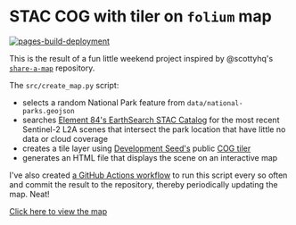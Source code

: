 # STAC COG with tiler on `folium` map

[![pages-build-deployment](https://github.com/bmcandr/stac-tile-map/actions/workflows/pages/pages-build-deployment/badge.svg)](https://github.com/bmcandr/stac-tile-map/actions/workflows/pages/pages-build-deployment)

This is the result of a fun little weekend project inspired by @scottyhq's [`share-a-map`](https://github.com/scottyhq/share-a-map) repository.

The `src/create_map.py` script:

* selects a random National Park feature from `data/national-parks.geojson`
* searches [Element 84's EarthSearch STAC Catalog]("https://earth-search.aws.element84.com/v1") for the most recent Sentinel-2 L2A scenes that intersect the park location that have little no data or cloud coverage
* creates a tile layer using [Development Seed's](https://developmentseed.org/) public [COG tiler](https://cogeo.xyz/)
* generates an HTML file that displays the scene on an interactive map

I've also created [a GitHub Actions workflow](https://github.com/bmcandr/stac-tile-map/blob/main/.github/workflows/create_map.yml) to run this script every so often and commit the result to the repository, thereby periodically updating the map. Neat!

[Click here to view the map](https://bmcandr.github.io/stac-tile-map/map.html)
